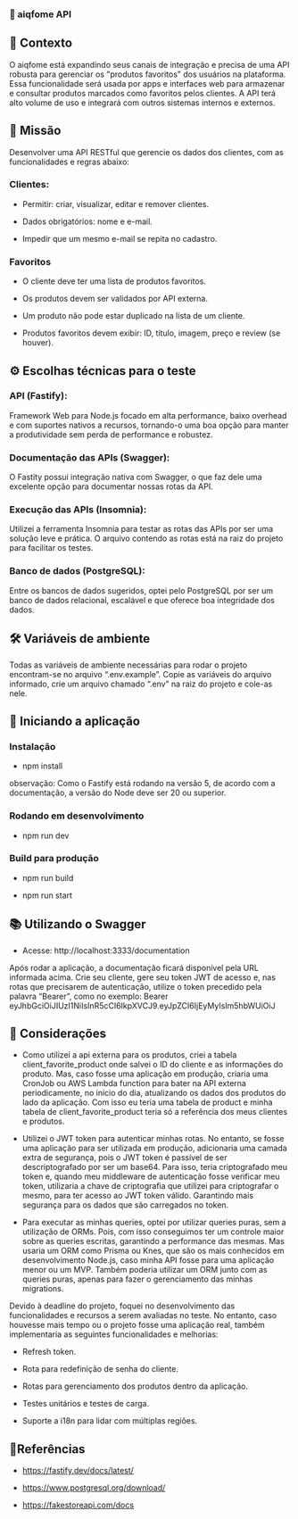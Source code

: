 ### 💜 aiqfome API

## 📘 Contexto

O aiqfome está expandindo seus canais de integração e precisa de uma API robusta para gerenciar os "produtos favoritos" dos usuários na plataforma.
Essa funcionalidade será usada por apps e interfaces web para armazenar e consultar produtos marcados como favoritos pelos clientes. A API terá alto volume de uso e integrará com outros sistemas internos e externos.


## 🎯 Missão

Desenvolver uma API RESTful que gerencie os dados dos clientes, com as funcionalidades e regras abaixo:

### Clientes:

- Permitir: criar, visualizar, editar e remover clientes.

- Dados obrigatórios: nome e e-mail.

- Impedir que um mesmo e-mail se repita no cadastro.

### Favoritos

- O cliente deve ter uma lista de produtos favoritos.

- Os produtos devem ser validados por API externa.

- Um produto não pode estar duplicado na lista de um cliente.

- Produtos favoritos devem exibir: ID, título, imagem, preço e review (se houver).


## ⚙️ Escolhas técnicas para o teste

### API (Fastify):

Framework Web para Node.js focado em alta performance, baixo overhead e com suportes nativos a recursos, tornando-o uma boa opção para manter a produtividade sem perda de performance e robustez.

### Documentação das APIs (Swagger):

O Fastity possui integração nativa com Swagger, o que faz dele uma excelente opção para documentar nossas rotas da API.

### Execução das APIs (Insomnia):

Utilizei a ferramenta Insomnia para testar as rotas das APIs por ser uma solução leve e prática. O arquivo contendo as rotas está na raiz do projeto para facilitar os testes.


### Banco de dados (PostgreSQL):

Entre os bancos de dados sugeridos, optei pelo PostgreSQL por ser um banco de dados relacional, escalável e que oferece boa integridade dos dados.


## 🛠 Variáveis de ambiente

Todas as variáveis de ambiente necessárias para rodar o projeto encontram-se no arquivo “.env.example”. Copie as variáveis do arquivo informado, crie um arquivo chamado “.env” na raiz do projeto e cole-as nele.


## 🚀 Iniciando a aplicação

### Instalação

- npm install

observação: Como o Fastify está rodando na versão 5, de acordo com a documentação, a versão do Node deve ser 20 ou superior.

### Rodando em desenvolvimento

- npm run dev

### Build para produção

- npm run build

- npm run start

  
## 📚 Utilizando o Swagger

- Acesse: http://localhost:3333/documentation
  
Após rodar a aplicação, a documentação ficará disponível pela URL informada acima. Crie seu cliente, gere seu token JWT de acesso e, nas rotas que precisarem de autenticação, utilize o token precedido pela palavra “Bearer”, como no exemplo:
Bearer eyJhbGciOiJIUzI1NiIsInR5cCI6IkpXVCJ9.eyJpZCI6IjEyMyIsIm5hbWUiOiJ


## 📝 Considerações

- Como utilizei a api externa para os produtos, criei a tabela client_favorite_product onde salvei o ID do cliente e as informações do produto. Mas, caso fosse uma aplicação em produção, criaria uma CronJob ou AWS Lambda function para bater na API externa periodicamente, no início do dia, atualizando os dados dos produtos do lado da aplicação. Com isso eu teria uma tabela de product e minha tabela de client_favorite_product teria só a referência dos meus clientes e produtos.

- Utilizei o JWT token para autenticar minhas rotas. No entanto, se fosse uma aplicação para ser utilizada em produção, adicionaria uma camada extra de segurança, pois o JWT token é passível de ser descriptografado por ser um base64. Para isso, teria criptografado meu token e, quando meu middleware de autenticação fosse verificar meu token, utilizaria a chave de criptografia que utilizei para criptografar o mesmo, para ter acesso ao JWT token válido. Garantindo mais segurança para os dados que são carregados no token.

- Para executar as minhas queries, optei por utilizar queries puras, sem a utilização de ORMs. Pois, com isso conseguimos ter um controle maior sobre as queries escritas, garantindo a performance das mesmas. Mas usaria um ORM como Prisma ou Knes, que são os mais conhecidos em desenvolvimento Node.js, caso minha API fosse para uma aplicação menor ou um MVP. Também poderia utilizar um ORM junto com as queries puras, apenas para fazer o gerenciamento das minhas migrations.

Devido à deadline do projeto, foquei no desenvolvimento das funcionalidades e recursos a serem avaliadas no teste. No entanto, caso houvesse mais tempo ou o projeto fosse uma aplicação real, também implementaria as seguintes funcionalidades e melhorias:

- Refresh token.

- Rota para redefinição de senha do cliente.

- Rotas para gerenciamento dos produtos dentro da aplicação.

- Testes unitários e testes de carga.

- Suporte a i18n para lidar com múltiplas regiões.


## 📎Referências

- https://fastify.dev/docs/latest/

- https://www.postgresql.org/download/

- https://fakestoreapi.com/docs
